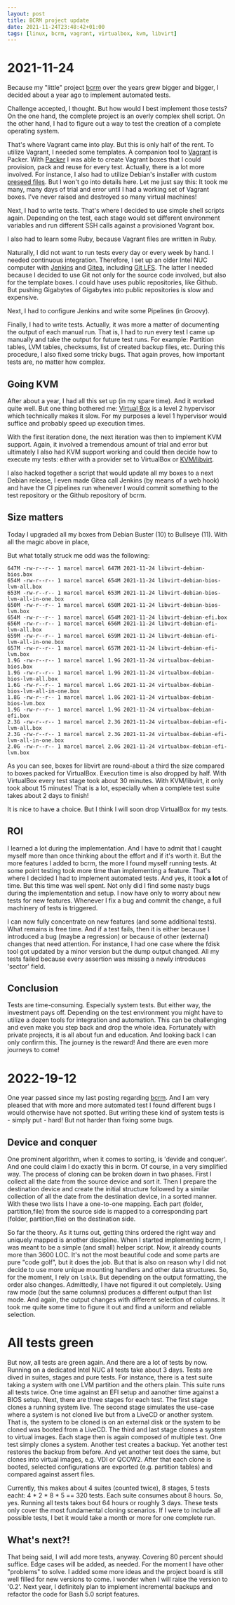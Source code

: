 ```yaml
---
layout: post
title: BCRM project update
date: 2021-11-24T23:48:42+01:00
tags: [linux, bcrm, vagrant, virtualbox, kvm, libvirt]
---
```


# 2021-11-24
Because my "little" project [bcrm](https://github.com/Jeansen/bcrm) over the years grew bigger and bigger, I decided
about a year ago to implement automated tests.

Challenge accepted, I thought. But how would I best implement those tests? On the one hand, the complete project is an
overly complex shell script. On the other hand, I had to figure out a way to test the creation of a complete operating
system.

That's where Vagrant came into play. But this is only half of the rent. To utilize Vagrant, I needed some templates.
A companion tool to [Vagrant](https://www.vagrantup.com/) is Packer.  With [Packer](https://www.packer.io/) I was able
to create Vagrant boxes that I could provision, pack and reuse for every test. Actually, there is a lot more involved.
For instance, I also had to utilize Debian's installer with custom [preseed
files](https://wiki.debian.org/DebianInstaller/Preseed). But I won't go into details here. Let me just say this: It took
me many, many days of trial and error until I had a working set of Vagrant boxes. I've never raised and destroyed so
many virtual machines!

Next, I had to write tests. That's where I decided to use simple shell scripts again. Depending on the test, each stage
would set different environment variables and run different SSH calls against a provisioned Vagrant box.

I also had to learn some Ruby, because Vagrant files are written in Ruby.

Naturally, I did not want to run tests every day or every week by hand. I needed continuous integration. Therefore,
I set up an older Intel NUC computer with [Jenkins](https://www.jenkins.io/) and [Gitea](https://gitea.io), including
[Git LFS](https://git-lfs.github.com/). The latter I needed because I decided to use Git not only for the source code
involved, but also for the template boxes.  I could have uses public repositories, like Github. But pushing Gigabytes of
Gigabytes into public repositories is slow and expensive. 

Next, I had to configure Jenkins and write some Pipelines (in Groovy).

Finally, I had to write tests. Actually, it was more a matter of documenting the output of each manual run. That is,
I had to run every test I came up manually and take the output for future test runs. For example: Partition tables, LVM
tables, checksums, list of created backup files, etc. During this procedure, I also fixed some tricky bugs. That again
proves, how important tests are, no matter how complex.

## Going KVM

After about a year, I had all this set up (in my spare time). And it worked quite well. But one thing bothered me:
[Virtual Box](https://www.virtualbox.org/) is a level 2 hypervisor which technically makes it slow. For my purposes
a level 1 hypervisor would suffice and probably speed up execution times.

With the first iteration done, the next iteration was then to implement KVM support. Again, it involved a tremendous
amount of trial and error but ultimately I also had KVM support working and could then decide how to execute my tests:
either with a provider set to VirtualBox or [KVM/libvirt](https://libvirt.org/).

I also hacked together a script that would update all my boxes to a next Debian release, I even made Gitea call Jenkins
(by means of a web hook) and have the CI pipelines run whenever I would commit something to the test repository or the
Github repository of bcrm.

## Size matters

Today I upgraded all my boxes from Debian Buster (10) to Bullseye (11). With all the magic above in place,

But what totally struck me odd was the following:

    647M -rw-r--r-- 1 marcel marcel 647M 2021-11-24 libvirt-debian-bios.box
    654M -rw-r--r-- 1 marcel marcel 654M 2021-11-24 libvirt-debian-bios-lvm-all.box
    653M -rw-r--r-- 1 marcel marcel 653M 2021-11-24 libvirt-debian-bios-lvm-all-in-one.box
    650M -rw-r--r-- 1 marcel marcel 650M 2021-11-24 libvirt-debian-bios-lvm.box
    654M -rw-r--r-- 1 marcel marcel 654M 2021-11-24 libvirt-debian-efi.box
    656M -rw-r--r-- 1 marcel marcel 656M 2021-11-24 libvirt-debian-efi-lvm-all.box
    659M -rw-r--r-- 1 marcel marcel 659M 2021-11-24 libvirt-debian-efi-lvm-all-in-one.box
    657M -rw-r--r-- 1 marcel marcel 657M 2021-11-24 libvirt-debian-efi-lvm.box
    1.9G -rw-r--r-- 1 marcel marcel 1.9G 2021-11-24 virtualbox-debian-bios.box
    1.9G -rw-r--r-- 1 marcel marcel 1.9G 2021-11-24 virtualbox-debian-bios-lvm-all.box
    1.6G -rw-r--r-- 1 marcel marcel 1.6G 2021-11-24 virtualbox-debian-bios-lvm-all-in-one.box
    1.8G -rw-r--r-- 1 marcel marcel 1.8G 2021-11-24 virtualbox-debian-bios-lvm.box
    1.9G -rw-r--r-- 1 marcel marcel 1.9G 2021-11-24 virtualbox-debian-efi.box
    2.3G -rw-r--r-- 1 marcel marcel 2.3G 2021-11-24 virtualbox-debian-efi-lvm-all.box
    2.3G -rw-r--r-- 1 marcel marcel 2.3G 2021-11-24 virtualbox-debian-efi-lvm-all-in-one.box
    2.0G -rw-r--r-- 1 marcel marcel 2.0G 2021-11-24 virtualbox-debian-efi-lvm.box

As you can see, boxes for libvirt are round-about a third the size compared to boxes packed for VirtualBox. Execution
time is also dropped by half.  With VirtualBox every test stage took about 30 minutes. With KVM/libvirt, it only took
about 15 minutes! That is a lot, especially when a complete test suite takes about 2 days to finish!

It is nice to have a choice. But I think I will soon drop VirtualBox for my tests.

## ROI

I learned a lot during the implementation. And I have to admit that I caught myself more than once thinking about the
effort and if it's worth it. But the more features I added to bcrm, the more I found myself running tests. At some
point testing took more time than implementing a feature. That's where I decided I had to implement automated tests. And
yes, it took **a lot** of time. But this time was well spent. Not only did I find some nasty bugs during the
implementation and setup. I now have only to worry about new tests for new features. Whenever I fix a bug and commit the
change, a full machinery of tests is triggered.

I can now fully concentrate on new features (and some additional tests). What remains is free time. And if a test fails,
then it is either because I introduced a bug (maybe a regression) or because of other (external) changes that need
attention. For instance, I had one case where the fdisk tool got updated by a minor version but the dump output changed.
All my tests failed because every assertion was missing a newly introduces 'sector' field.

## Conclusion
Tests are time-consuming. Especially system tests. But either way, the investment pays off. Depending on the test
environment you might have to utilize a dozen tools for integration and automation. This can be challenging and even
make you step back and drop the whole idea. Fortunately with private projects, it is all about fun and education. And
looking back I can only confirm this. The journey is the reward! And there are even more journeys to come!

# 2022-19-12
One year passed since my last posting regarding [bcrm](https://github.com/Jeansen/bcrm). And I am very pleased that 
with more and more automated test I found different bugs I would otherwise have not spotted. But writing these kind of
system tests is - simply put - hard! But not harder than fixing some bugs.

## Device and conquer
One prominent algorithm, when it comes to sorting, is 'devide and conquer'. And one could claim I do exactly this in
bcrm. Of course, in a very simplified way. The process of cloning can be broken down in two phases. First I collect all
the date from the source device and sort it. Then I prepare the destination device and create the initial structure
followed by a similar collection of all the date from the destination device, in a sorted manner. With these two lists
I have a one-to-one mapping. Each part (folder, partition,file) from the source side is mapped to a corresponding part
(folder, partition,file) on the destination side.

So far the theory. As it turns out, getting thins ordered the right way and uniquely mapped is another discipline. When
I started implementing bcrm, I was meant to be a simple (and small) helper script. Now, it already counts more than 3600
LOC. It's not the most beautiful code and some parts are pure "code golf", but it does the job. But that is also on
reason why I did not decide to use more unique mounting handlers and other data structures. So, for the moment, I rely
on `lsblk`. But depending on the output formatting, the order also changes. Admittedly, I have not figured it out
completely. Using raw mode (but the same columns) produces a different output than list mode. And again, the output
changes with different selection of columns. It took me quite some time to figure it out and find a uniform and reliable
selection.


# All tests green
But now, all tests are green again. And there are a lot of tests by now. Running on a dedicated Intel NUC all tests take
about 3 days. Tests are dived in suites, stages and pure tests. For instance, there is a test suite taking a system with
one LVM partition and the others plain. This suite runs all tests twice. One time against an EFI setup and aanother time
against a BIOS setup. Next, there are three stages for each test. The first stage clones a running system live. The
second stage simulates the use-case where a system is not cloned live but from a LiveCD or another system. That is, the
system to be cloned is on an external disk or the system to be cloned was booted from a LiveCD. The third and last stage
clones a system to virtual images. Each stage then is again composed of multiple test. One test simply clones a system.
Another test creates a backup. Yet another test restores the backup from before. And yet another test does the same, but
clones into virtual images, e.g. VDI or QCOW2. After that each clone is booted, selected configurations are exported
(e.g. partition tables) and compared against assert files. 

Currently, this makes about 4 suites (counted twice), 8 stages, 5 tests eacht: 4 * 2 * 8 * 5 == 320 tests. Each suite
consumes about 8 hours. So, yes. Running all tests takes bout  64 hours or roughly 3 days. These tests only cover the
most fundamental cloning scenarios. If I were to include all possible tests, I bet it would take a month or more for one
complete run.


## What's next?!
That being said, I will add more tests, anyway. Covering 80 percent should suffice. Edge cases will be added, as needed.
For the moment I have other "problems" to solve. I added some more ideas and the project board is still well filled for
new versions to come. I wonder when I will raise the version to '0.2'. Next year, I definitely plan to implement
incremental backups and refactor the code for Bash 5.0 script features.  








